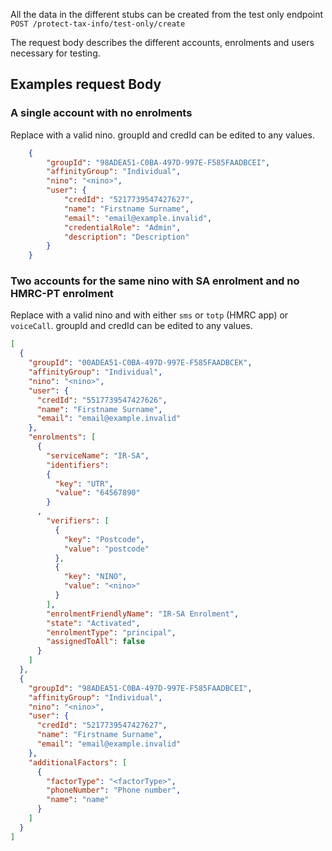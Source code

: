 All the data in the different stubs can be created from the test only endpoint `POST /protect-tax-info/test-only/create`

The request body describes the different accounts, enrolments and users necessary for testing.

## Examples request Body
### A single account with no enrolments
Replace <nino> with a valid nino.
groupId and credId can be edited to any values.

```json
    {
        "groupId": "98ADEA51-C0BA-497D-997E-F585FAADBCEI",
        "affinityGroup": "Individual",
        "nino": "<nino>",
        "user": {
            "credId": "5217739547427627",
            "name": "Firstname Surname",
            "email": "email@example.invalid",
            "credentialRole": "Admin",
            "description": "Description"
        }
    }
```

### Two accounts for the same nino with SA enrolment and no HMRC-PT enrolment
Replace <nino> with a valid nino and <factorType> with either `sms` or `totp` (HMRC app) or `voiceCall`.
groupId and credId can be edited to any values.

```json
[
  {
    "groupId": "00ADEA51-C0BA-497D-997E-F585FAADBCEK",
    "affinityGroup": "Individual",
    "nino": "<nino>",
    "user": {
      "credId": "5517739547427626",
      "name": "Firstname Surname",
      "email": "email@example.invalid"
    },
    "enrolments": [
      {
        "serviceName": "IR-SA",
        "identifiers":
        {
          "key": "UTR",
          "value": "64567890"
        }
      ,
        "verifiers": [
          {
            "key": "Postcode",
            "value": "postcode"
          },
          {
            "key": "NINO",
            "value": "<nino>"
          }
        ],
        "enrolmentFriendlyName": "IR-SA Enrolment",
        "state": "Activated",
        "enrolmentType": "principal",
        "assignedToAll": false
      }
    ]
  },
  {
    "groupId": "98ADEA51-C0BA-497D-997E-F585FAADBCEI",
    "affinityGroup": "Individual",
    "nino": "<nino>",
    "user": {
      "credId": "5217739547427627",
      "name": "Firstname Surname",
      "email": "email@example.invalid"
    },
    "additionalFactors": [
      {
        "factorType": "<factorType>",
        "phoneNumber": "Phone number",
        "name": "name"
      }
    ]
  }
]
```